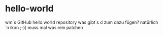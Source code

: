 # hello-world
wm´s GitHub hello world repository
was gibt´s d zum dazu fügen?
natürlich ´n ikon
;-))
muss mal was rein patchen
